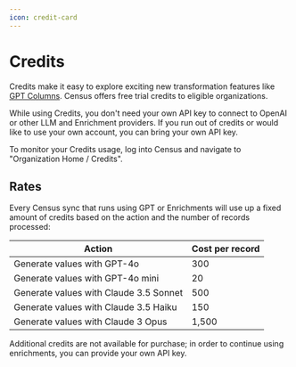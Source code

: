 ```yaml
---
icon: credit-card
---
```


# Credits

Credits make it easy to explore exciting new transformation features like [GPT Columns](../datasets/ai-columns/). Census offers free trial credits to eligible organizations.

While using Credits, you don't need your own API key to connect to OpenAI or other LLM and Enrichment providers. If you run out of credits or would like to use your own account, you can bring your own API key.

To monitor your Credits usage, log into Census and navigate to "Organization Home / Credits".

## Rates

Every Census sync that runs using GPT or Enrichments will use up a fixed amount of credits based on the action and the number of records processed:

| Action                                 | Cost per record |
| -------------------------------------- | --------------- |
| Generate values with GPT-4o            | 300             |
| Generate values with GPT-4o mini       | 20              |
| Generate values with Claude 3.5 Sonnet | 500             |
| Generate values with Claude 3.5 Haiku  | 150             |
| Generate values with Claude 3 Opus     | 1,500           |

Additional credits are not available for purchase; in order to continue using enrichments, you can provide your own API key.
